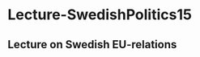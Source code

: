 Lecture-SwedishPolitics15
=========================

Lecture on Swedish EU-relations
-------------------------------
